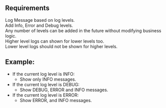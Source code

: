 ## Requirements

Log Message based on log levels. </br>
Add Info, Error and Debug levels. </br>
Any number of levels can be added in the future without modifying business logic. </br>
Higher level logs can shown for lower levels too. </br>
Lower level logs should not be shown for higher levels. </br>

## Example:
- If the current log level is INFO:
  - Show only INFO messages.
- If the current log level is DEBUG:
  - Show DEBUG, ERROR and INFO messages.
- If the current log level is ERROR:
  - Show ERROR, and INFO messages.
